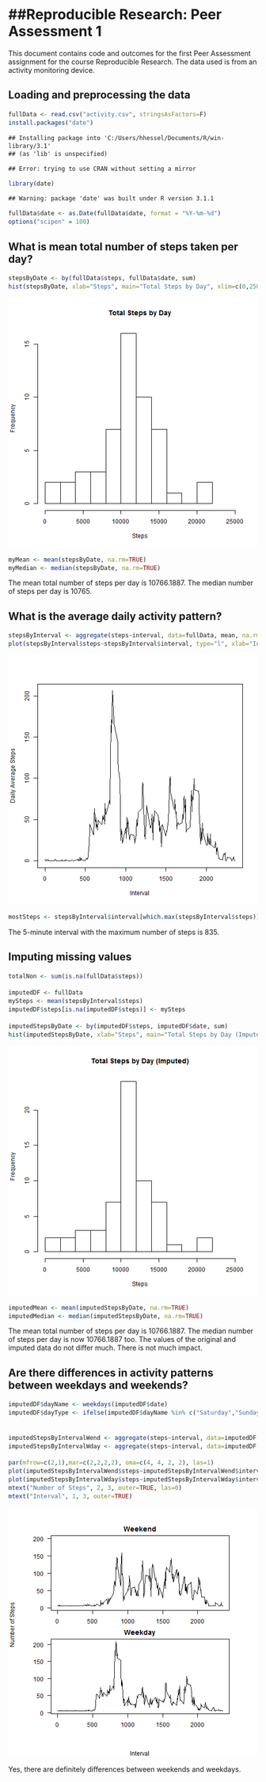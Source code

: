 ##Reproducible Research: Peer Assessment 1
========================================================

This document contains code and outcomes for the first Peer Assessment assignment for the course Reproducible Research. The data used is from an activity monitoring device.

## Loading and preprocessing the data

```r
fullData <- read.csv("activity.csv", stringsAsFactors=F)
install.packages("date")
```

```
## Installing package into 'C:/Users/hhessel/Documents/R/win-library/3.1'
## (as 'lib' is unspecified)
```

```
## Error: trying to use CRAN without setting a mirror
```

```r
library(date)
```

```
## Warning: package 'date' was built under R version 3.1.1
```

```r
fullData$date <- as.Date(fullData$date, format = "%Y-%m-%d")
options("scipen" = 100)
```

## What is mean total number of steps taken per day?

```r
stepsByDate <- by(fullData$steps, fullData$date, sum)
hist(stepsByDate, xlab="Steps", main="Total Steps by Day", xlim=c(0,25000), breaks=8)
```

![plot of chunk meanSteps](figure/meanSteps.png) 

```r
myMean <- mean(stepsByDate, na.rm=TRUE)
myMedian <- median(stepsByDate, na.rm=TRUE)
```
The mean total number of steps per day is 10766.1887.
The median number of steps per day is 10765.

## What is the average daily activity pattern?

```r
stepsByInterval <- aggregate(steps~interval, data=fullData, mean, na.rm=TRUE)
plot(stepsByInterval$steps~stepsByInterval$interval, type="l", xlab="Interval", ylab="Daily Average Steps")
```

![plot of chunk dailyActivity](figure/dailyActivity.png) 

```r
mostSteps <- stepsByInterval$interval[which.max(stepsByInterval$steps)]
```
The 5-minute interval with the maximum number of steps is 835.

## Imputing missing values

```r
totalNon <- sum(is.na(fullData$steps))
              
imputedDF <- fullData
mySteps <- mean(stepsByInterval$steps)
imputedDF$steps[is.na(imputedDF$steps)] <- mySteps

imputedStepsByDate <- by(imputedDF$steps, imputedDF$date, sum)
hist(imputedStepsByDate, xlab="Steps", main="Total Steps by Day (Imputed)", xlim=c(0,25000), breaks=8)
```

![plot of chunk imputeMissing](figure/imputeMissing.png) 

```r
imputedMean <- mean(imputedStepsByDate, na.rm=TRUE)
imputedMedian <- median(imputedStepsByDate, na.rm=TRUE)
```
The mean total number of steps per day is 10766.1887.
The median number of steps per day is now 10766.1887 too.
The values of the original and imputed data do not differ much. There is not much impact.

## Are there differences in activity patterns between weekdays and weekends?

```r
imputedDF$dayName <- weekdays(imputedDF$date)
imputedDF$dayType <- ifelse(imputedDF$dayName %in% c("Saturday","Sunday"),"weekend","weekday")


imputedStepsByIntervalWend <- aggregate(steps~interval, data=imputedDF[imputedDF$dayType == "weekend",], mean, na.rm=TRUE)
imputedStepsByIntervalWday <- aggregate(steps~interval, data=imputedDF[imputedDF$dayType == "weekday",], mean, na.rm=TRUE)

par(mfrow=c(2,1),mar=c(2,2,2,2), oma=c(4, 4, 2, 2), las=1)
plot(imputedStepsByIntervalWend$steps~imputedStepsByIntervalWend$interval, type="l", ylab="", main="Weekend", xlab="", ylim=c(0,200))
plot(imputedStepsByIntervalWday$steps~imputedStepsByIntervalWday$interval, type="l", main="Weekday", ylab="")
mtext("Number of Steps", 2, 3, outer=TRUE, las=0)
mtext("Interval", 1, 3, outer=TRUE)
```

![plot of chunk weekdayWeekend](figure/weekdayWeekend.png) 

Yes, there are definitely differences between weekends and weekdays.



